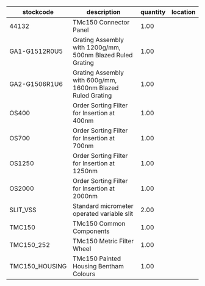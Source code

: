 |stockcode|description|quantity|location|
|---------|-----------|--------|--------|
|44132|TMc150 Connector Panel|1.00||
|GA1-G1512R0U5|Grating Assembly with 1200g/mm, 500nm Blazed Ruled Grating|1.00||
|GA2-G1506R1U6|Grating Assembly with 600g/mm, 1600nm Blazed Ruled Grating|1.00||
|OS400|Order Sorting Filter for Insertion at 400nm|1.00||
|OS700|Order Sorting Filter for Insertion at 700nm|1.00||
|OS1250|Order Sorting Filter for Insertion at 1250nm|1.00||
|OS2000|Order Sorting Filter for Insertion at 2000nm|1.00||
|SLIT_VSS|Standard micrometer operated variable slit|2.00||
|TMC150|TMc150 Common Components|1.00||
|TMC150_252|TMc150 Metric Filter Wheel|1.00||
|TMC150_HOUSING|TMc150 Painted Housing Bentham Colours|1.00||
